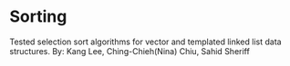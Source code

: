 # Sorting

Tested selection sort algorithms for vector and templated linked list data structures.
By: Kang Lee, Ching-Chieh(Nina) Chiu, Sahid Sheriff
